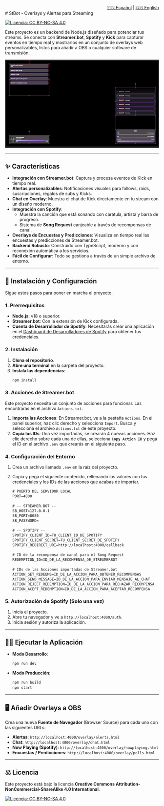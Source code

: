 <div align="right">
  <a href="README.md">🇪🇸 Español</a> | <a href="README.en.md">🇬🇧 English</a>
</div>
# StBot - Overlays y Alertas para Streaming

[![Licencia: CC BY-NC-SA 4.0](https://img.shields.io/badge/Licencia-CC%20BY--NC--SA%204.0-lightgrey.svg)](https://creativecommons.org/licenses/by-nc-sa/4.0/)

Este proyecto es un backend de Node.js diseñado para potenciar tus streams. Se conecta con **Streamer.bot**, **Spotify** y **Kick** para capturar eventos en tiempo real y mostrarlos en un conjunto de overlays web personalizables, listos para añadir a OBS o cualquier software de transmisión.

![Captura de pantalla de los overlays en acción](Screenshot.png)

---

## ✨ Características

* **Integración con Streamer.bot**: Captura y procesa eventos de Kick en tiempo real.
* **Alertas personalizables**: Notificaciones visuales para follows, raids, suscripciones, regalos de subs y Kicks.
* **Chat en Overlay**: Muestra el chat de Kick directamente en tu stream con un diseño moderno.
* **Integración con Spotify**:
    * Muestra la canción que está sonando con carátula, artista y barra de progreso.
    * Sistema de **Song Request** canjeable a través de recompensas de canal.
* **Overlays de Encuestas y Predicciones**: Visualiza en tiempo real las encuestas y predicciones de Streamer.bot.
* **Backend Robusto**: Construido con TypeScript, moderno y con reconexión automática a los servicios.
* **Fácil de Configurar**: Todo se gestiona a través de un simple archivo de entorno.

---

## 🚀 Instalación y Configuración

Sigue estos pasos para poner en marcha el proyecto.

### 1. Prerrequisitos

* **Node.js**: v18 o superior.
* **Streamer.bot**: Con la extensión de Kick configurada.
* **Cuenta de Desarrollador de Spotify**: Necesitarás crear una aplicación en el [Dashboard de Desarrolladores de Spotify](https://developer.spotify.com/dashboard) para obtener tus credenciales.

### 2. Instalación

1.  **Clona el repositorio**.
2.  **Abre una terminal** en la carpeta del proyecto.
3.  **Instala las dependencias**:
    ```bash
    npm install
    ```

### 3. Acciones de Streamer.bot

Este proyecto necesita un conjunto de acciones para funcionar. Las encontrarás en el archivo `Actions.txt`.

1.  **Importa las Acciones**: En Streamer.bot, ve a la pestaña `Actions`. En el panel superior, haz clic derecho y selecciona `Import`. Busca y selecciona el archivo `Actions.txt` de este proyecto.
2.  **Copia los IDs**: Una vez importadas, se crearán 4 nuevas acciones. Haz clic derecho sobre cada una de ellas, selecciona **`Copy Action ID`** y pega el ID en el archivo `.env` que crearás en el siguiente paso.

### 4. Configuración del Entorno

1.  Crea un archivo llamado `.env` en la raíz del proyecto.
2.  Copia y pega el siguiente contenido, rellenando los valores con tus credenciales y los IDs de las acciones que acabas de importar.

    ```env
    # PUERTO DEL SERVIDOR LOCAL
    PORT=4000

    # -- STREAMER.BOT --
    SB_HOST=127.0.0.1
    SB_PORT=8080
    SB_PASSWORD=

    # -- SPOTIFY --
    SPOTIFY_CLIENT_ID=TU_CLIENT_ID_DE_SPOTIFY
    SPOTIFY_CLIENT_SECRET=TU_CLIENT_SECRET_DE_SPOTIFY
    SPOTIFY_REDIRECT_URI=http://localhost:4000/callback

    # ID de la recompensa de canal para el Song Request
    REDEMPTION_ID=ID_DE_LA_RECOMPENSA_DE_STREAMERBOT

    # IDs de las Acciones importadas de Streamer.bot
    ACTION_GET_REDEEMS=ID_DE_LA_ACCION_PARA_OBTENER_RECOMPENSAS
    ACTION_SEND_MESSAGE=ID_DE_LA_ACCION_PARA_ENVIAR_MENSAJE_AL_CHAT
    ACTION_REJECT_REDEMPTION=ID_DE_LA_ACCION_PARA_RECHAZAR_RECOMPENSA
    ACTION_ACEPT_REDEMPTION=ID_DE_LA_ACCION_PARA_ACEPTAR_RECOMPENSA
    ```

### 5. Autorización de Spotify (Solo una vez)

1.  Inicia el proyecto.
2.  Abre tu navegador y ve a `http://localhost:4000/auth`.
3.  Inicia sesión y autoriza la aplicación.

---

## 🏃‍♂️ Ejecutar la Aplicación

* **Modo Desarrollo**:
    ```bash
    npm run dev
    ```

* **Modo Producción**:
    ```bash
    npm run build
    npm start
    ```

---

## 🖥️ Añadir Overlays a OBS

Crea una nueva **Fuente de Navegador** (Browser Source) para cada uno con las siguientes URLs:

* **Alertas**: `http://localhost:4000/overlay/alerts.html`
* **Chat**: `http://localhost:4000/overlay/chat.html`
* **Now Playing (Spotify)**: `http://localhost:4000/overlay/nowplaying.html`
* **Encuestas / Predicciones**: `http://localhost:4000/overlay/polls.html`

---

## ⚖️ Licencia

Este proyecto está bajo la licencia **Creative Commons Attribution-NonCommercial-ShareAlike 4.0 International**.

[![Licencia: CC BY-NC-SA 4.0](https://img.shields.io/badge/Licencia-CC%20BY--NC--SA%204.0-lightgrey.svg)](https://creativecommons.org/licenses/by-nc-sa/4.0/)